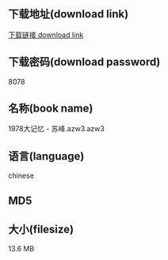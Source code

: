 ## 下载地址(download link)
[下载链接 download link](https://voluble-croquembouche-d321dc.netlify.app/?s=1978%E5%A4%A7%E8%AE%B0%E5%BF%86+-+%E8%8B%8F%E5%B3%B0.azw3)

## 下载密码(download password)
8078

## 名称(book name)
1978大记忆 - 苏峰.azw3.azw3

## 语言(language)
chinese

## MD5


## 大小(filesize)
13.6 MB
